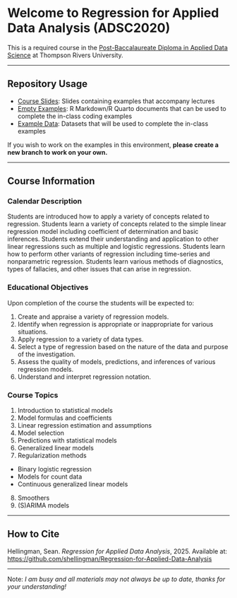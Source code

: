 # Welcome to Regression for Applied Data Analysis (ADSC2020)

This is a required course in the [Post-Baccalaureate Diploma in Applied Data Science](https://www.tru.ca/programs/catalogue/applied-data-science-post-baccalaureate-diploma.html) at Thompson Rivers University.

---
## Repository Usage

- [Course Slides](https://github.com/shellingman/Regression-for-Applied-Data-Analysis/tree/main/Course%20Slides): Slides containing examples that accompany lectures
- [Empty Examples](https://github.com/shellingman/Regression-for-Applied-Data-Analysis/tree/main/Empty%20Examples): R Markdown/R Quarto documents that can be used to complete the in-class coding examples
- [Example Data](https://github.com/shellingman/Regression-for-Applied-Data-Analysis/tree/main/Example%20Data): Datasets that will be used to complete the in-class examples

If you wish to work on the examples in this environment, **please create a new branch to work on your own.** 

---

## Course Information

### Calendar Description
Students are introduced how to apply a variety of concepts related to regression. Students learn a variety of concepts related to the simple linear regression model including coefficient of determination and basic inferences. Students extend their understanding and application to other linear regressions such as multiple and logistic regressions. Students learn how to perform other variants of regression including time-series and nonparametric regression. Students learn various methods of diagnostics, types of fallacies, and other issues that can arise in regression.

### Educational Objectives
Upon completion of the course the students will be expected to:
1. Create and appraise a variety of regression models.
2. Identify when regression is appropriate or inappropriate for various situations.
3. Apply regression to a variety of data types.
4. Select a type of regression based on the nature of the data and purpose of the investigation.
5. Assess the quality of models, predictions, and inferences of various regression models.
6. Understand and interpret regression notation.

### Course Topics
1. Introduction to statistical models
2. Model formulas and coefficients
3. Linear regression estimation and assumptions
4. Model selection
5. Predictions with statistical models
6. Generalized linear models
7. Regularization methods
  - Binary logistic regression
  - Models for count data
  - Continuous generalized linear models
8. Smoothers
9. (S)ARIMA models

---

## How to Cite

Hellingman, Sean. *Regression for Applied Data Analysis*, 2025. Available at: https://github.com/shellingman/Regression-for-Applied-Data-Analysis

---

Note: *I am busy and all materials may not always be up to date, thanks for your understanding!*
